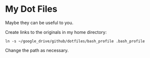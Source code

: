 # My Dot Files

Maybe they can be useful to you.

Create links to the originals in my home directory:

	ln -s ~/google_drive/github/dotfiles/bash_profile .bash_profile

Change the path as necessary.
